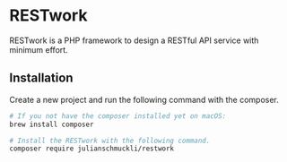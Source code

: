 # RESTwork
RESTwork is a PHP framework to design a RESTful API service with minimum effort.

## Installation
Create a new project and run the following command with the composer.
```bash
# If you not have the composer installed yet on macOS:
brew install composer

# Install the RESTwork with the following command.
composer require julianschmuckli/restwork
```
